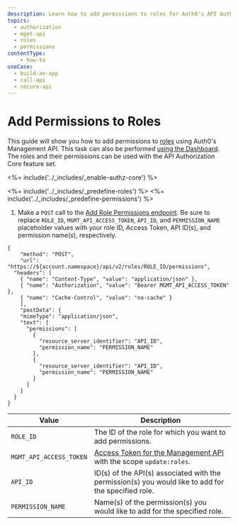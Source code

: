 ```yaml
---
description: Learn how to add permissions to roles for Auth0's API Authorization core feature using the Auth0 Management API.
topics:
  - authorization
  - mgmt-api
  - roles
  - permissions
contentType: 
    - how-to
useCase:
  - build-an-app
  - call-api
  - secure-api
---
```

# Add Permissions to Roles

This guide will show you how to add permissions to [roles](/authorization/concepts/rbac) using Auth0's Management API. This task can also be performed [using the Dashboard](/authorization/guides/dashboard/add-permissions-roles). The roles and their permissions can be used with the API Authorization Core feature set.

<%= include('../_includes/_enable-authz-core') %>

<%= include('../_includes/_predefine-roles') %>
<%= include('../_includes/_predefine-permissions') %>

1. Make a `POST` call to the [Add Role Permissions endpoint](/api/management/v2#!/roles/post_role_permissions). Be sure to replace `ROLE_ID`, `MGMT_API_ACCESS_TOKEN`, `API_ID`, and `PERMISSION_NAME` placeholder values with your role ID, Access Token, API ID(s), and permission name(s), respectively.

```har
{
	"method": "POST",
	"url": "https://${account.namespace}/api/v2/roles/ROLE_ID/permissions",
  "headers": [
    { "name": "Content-Type", "value": "application/json" },
    { "name": "Authorization", "value": "Bearer MGMT_API_ACCESS_TOKEN" },
    { "name": "Cache-Control", "value": "no-cache" }
	],
	"postData": {
    "mimeType": "application/json",
    "text": {
      "permissions": [
        { 
          "resource_server_identifier": "API_ID",
          "permission_name": "PERMISSION_NAME"
        },
        { 
          "resource_server_identifier": "API_ID", 
          "permission_name": "PERMISSION_NAME" 
        }
      ]
    }
  }
}
```

| **Value** | **Description** |
| - | - |
| `ROLE_ID` | Τhe ID of the role for which you want to add permissions. |
| `MGMT_API_ACCESS_TOKEN`  | [Access Token for the Management API](/api/management/v2/tokens) with the scope `update:roles`. |
| `API_ID` | ID(s) of the API(s) associated with the permission(s) you would like to add for the specified role. |
| `PERMISSION_NAME` | Name(s) of the permission(s) you would like to add for the specified role. |